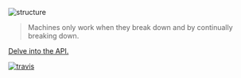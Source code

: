 ![structure](http://f.cl.ly/items/2u2v0e3k2I3w1A0y2e25/ruby.png)

> Machines only work when they break down and by continually breaking
> down.

[Delve into the API.](http://rubydoc.info/github/hakanensari/structure/master/frames)

[![travis](https://secure.travis-ci.org/hakanensari/structure.png?branch=master)](http://travis-ci.org/hakanensari/structure)
